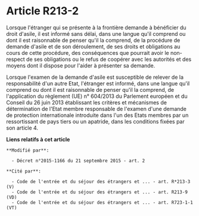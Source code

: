 # Article R213-2

Lorsque l'étranger qui se présente à la frontière demande à bénéficier du droit d'asile, il est informé sans délai, dans une
langue qu'il comprend ou dont il est raisonnable de penser qu'il la comprend, de la procédure de demande d'asile et de son
déroulement, de ses droits et obligations au cours de cette procédure, des conséquences que pourrait avoir le non-respect de
ses obligations ou le refus de coopérer avec les autorités et des moyens dont il dispose pour l'aider à présenter sa demande.

Lorsque l'examen de la demande d'asile est susceptible de relever de la responsabilité d'un autre Etat, l'étranger est
informé, dans une langue qu'il comprend ou dont il est raisonnable de penser qu'il la comprend, de l'application du règlement
(UE) n° 604/2013 du Parlement européen et du Conseil du 26 juin 2013 établissant les critères et mécanismes de détermination
de l'Etat membre responsable de l'examen d'une demande de protection internationale introduite dans l'un des Etats membres
par un ressortissant de pays tiers ou un apatride, dans les conditions fixées par son article 4.

**Liens relatifs à cet article**

	**Modifié par**:

	  - Décret n°2015-1166 du 21 septembre 2015 - art. 2

	**Cité par**:

	  - Code de l'entrée et du séjour des étrangers et ... - art. R*213-3 (V)
	  - Code de l'entrée et du séjour des étrangers et ... - art. R213-9 (VD)
	  - Code de l'entrée et du séjour des étrangers et ... - art. R723-1-1 (VT)
